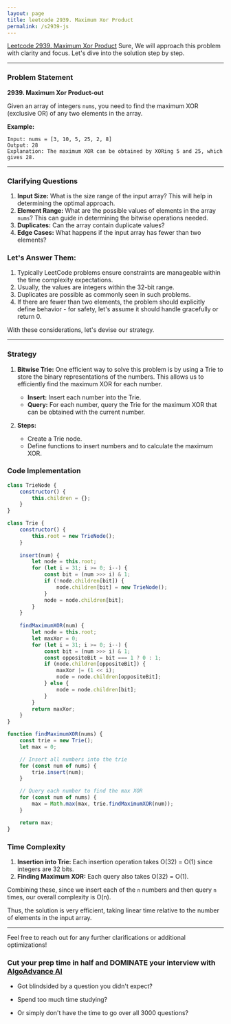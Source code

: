```yaml
---
layout: page
title: leetcode 2939. Maximum Xor Product
permalink: /s2939-js
---
```

[Leetcode 2939. Maximum Xor Product](https://algoadvance.github.io/algoadvance/l2939)
Sure, We will approach this problem with clarity and focus. Let's dive into the solution step by step.

---

### Problem Statement

**2939. Maximum Xor Product-out**

Given an array of integers `nums`, you need to find the maximum XOR (exclusive OR) of any two elements in the array.

**Example:**

```plaintext
Input: nums = [3, 10, 5, 25, 2, 8]
Output: 28
Explanation: The maximum XOR can be obtained by XORing 5 and 25, which gives 28.
```

---

### Clarifying Questions

1. **Input Size:** What is the size range of the input array? This will help in determining the optimal approach.
2. **Element Range:** What are the possible values of elements in the array `nums`? This can guide in determining the bitwise operations needed.
3. **Duplicates:** Can the array contain duplicate values?
4. **Edge Cases:** What happens if the input array has fewer than two elements?

### Let's Answer Them:
1. Typically LeetCode problems ensure constraints are manageable within the time complexity expectations.
2. Usually, the values are integers within the 32-bit range.
3. Duplicates are possible as commonly seen in such problems.
4. If there are fewer than two elements, the problem should explicitly define behavior - for safety, let's assume it should handle gracefully or return 0.

With these considerations, let's devise our strategy.

---

### Strategy

1. **Bitwise Trie:** One efficient way to solve this problem is by using a Trie to store the binary representations of the numbers. This allows us to efficiently find the maximum XOR for each number.
   
   - **Insert:** Insert each number into the Trie.
   - **Query:** For each number, query the Trie for the maximum XOR that can be obtained with the current number.

2. **Steps:**
   - Create a Trie node.
   - Define functions to insert numbers and to calculate the maximum XOR.

### Code Implementation

```javascript
class TrieNode {
    constructor() {
        this.children = {};
    }
}

class Trie {
    constructor() {
        this.root = new TrieNode();
    }
    
    insert(num) {
        let node = this.root;
        for (let i = 31; i >= 0; i--) {
            const bit = (num >>> i) & 1;
            if (!node.children[bit]) {
                node.children[bit] = new TrieNode();
            }
            node = node.children[bit];
        }
    }
    
    findMaximumXOR(num) {
        let node = this.root;
        let maxXor = 0;
        for (let i = 31; i >= 0; i--) {
            const bit = (num >>> i) & 1;
            const oppositeBit = bit === 1 ? 0 : 1;
            if (node.children[oppositeBit]) {
                maxXor |= (1 << i);
                node = node.children[oppositeBit];
            } else {
                node = node.children[bit];
            }
        }
        return maxXor;
    }
}

function findMaximumXOR(nums) {
    const trie = new Trie();
    let max = 0;

    // Insert all numbers into the trie
    for (const num of nums) {
        trie.insert(num);
    }

    // Query each number to find the max XOR
    for (const num of nums) {
        max = Math.max(max, trie.findMaximumXOR(num));
    }

    return max;
}
```

### Time Complexity

1. **Insertion into Trie:** Each insertion operation takes O(32) = O(1) since integers are 32 bits.
2. **Finding Maximum XOR:** Each query also takes O(32) = O(1).

Combining these, since we insert each of the `n` numbers and then query `n` times, our overall complexity is O(n).

Thus, the solution is very efficient, taking linear time relative to the number of elements in the input array.

---

Feel free to reach out for any further clarifications or additional optimizations!


### Cut your prep time in half and DOMINATE your interview with [AlgoAdvance AI](https://algoAdvance.com)

- Got blindsided by a question you didn't expect?

- Spend too much time studying?

- Or simply don't have the time to go over all 3000 questions?

